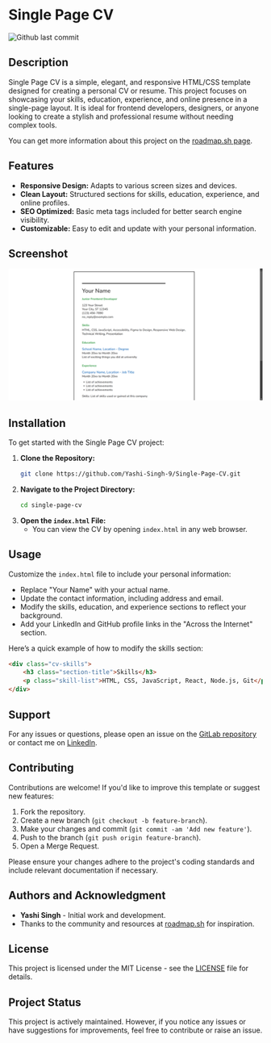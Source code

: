 # Single Page CV
![Github last commit](https://img.shields.io/github/last-commit/Yashi-Singh-9/Single-Page-CV)

## Description

Single Page CV is a simple, elegant, and responsive HTML/CSS template designed for creating a personal CV or resume. This project focuses on showcasing your skills, education, experience, and online presence in a single-page layout. It is ideal for frontend developers, designers, or anyone looking to create a stylish and professional resume without needing complex tools.

You can get more information about this project on the [roadmap.sh page](https://roadmap.sh/projects/single-page-cv).

## Features

- **Responsive Design:** Adapts to various screen sizes and devices.
- **Clean Layout:** Structured sections for skills, education, experience, and online profiles.
- **SEO Optimized:** Basic meta tags included for better search engine visibility.
- **Customizable:** Easy to edit and update with your personal information.

## Screenshot

![Screenshot](design.png)

## Installation

To get started with the Single Page CV project:

1. **Clone the Repository:**
   ```bash
   git clone https://github.com/Yashi-Singh-9/Single-Page-CV.git
   ```
2. **Navigate to the Project Directory:**
   ```bash
   cd single-page-cv
   ```
3. **Open the `index.html` File:**
   - You can view the CV by opening `index.html` in any web browser.

## Usage

Customize the `index.html` file to include your personal information:

- Replace "Your Name" with your actual name.
- Update the contact information, including address and email.
- Modify the skills, education, and experience sections to reflect your background.
- Add your LinkedIn and GitHub profile links in the "Across the Internet" section.

Here’s a quick example of how to modify the skills section:

```html
<div class="cv-skills">
    <h3 class="section-title">Skills</h3>
    <p class="skill-list">HTML, CSS, JavaScript, React, Node.js, Git</p>
</div>
```

## Support

For any issues or questions, please open an issue on the [GitLab repository](https://gitlab.com/Yashi-Singh-9/single-page-cv/issues) or contact me on [LinkedIn](https://www.linkedin.com/in/yashi-singh-b4143a246).

## Contributing

Contributions are welcome! If you'd like to improve this template or suggest new features:

1. Fork the repository.
2. Create a new branch (`git checkout -b feature-branch`).
3. Make your changes and commit (`git commit -am 'Add new feature'`).
4. Push to the branch (`git push origin feature-branch`).
5. Open a Merge Request.

Please ensure your changes adhere to the project's coding standards and include relevant documentation if necessary.

## Authors and Acknowledgment

- **Yashi Singh** - Initial work and development.
- Thanks to the community and resources at [roadmap.sh](https://roadmap.sh) for inspiration.

## License

This project is licensed under the MIT License - see the [LICENSE](LICENSE) file for details.

## Project Status

This project is actively maintained. However, if you notice any issues or have suggestions for improvements, feel free to contribute or raise an issue.
